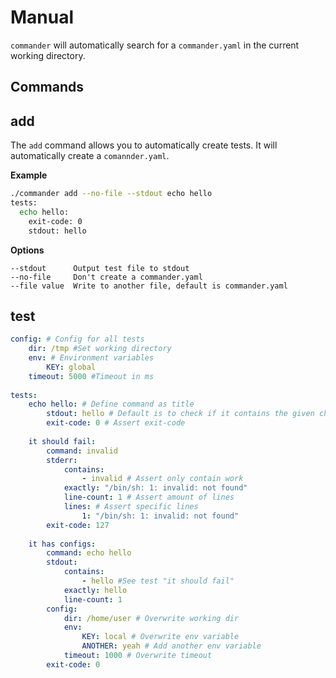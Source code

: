 # Manual

`commander` will automatically search for a `commander.yaml` in the current working directory.

## Commands

## add

The `add` command allows you to automatically create tests. It will automatically create a `comannder.yaml`.

**Example**

```bash
./commander add --no-file --stdout echo hello
tests:
  echo hello:
    exit-code: 0
    stdout: hello
```

**Options**

```
--stdout      Output test file to stdout
--no-file     Don't create a commander.yaml
--file value  Write to another file, default is commander.yaml
```

## test

```yaml
config: # Config for all tests
    dir: /tmp #Set working directory
    env: # Environment variables
        KEY: global
    timeout: 5000 #Timeout in ms
    
tests:
    echo hello: # Define command as title
        stdout: hello # Default is to check if it contains the given characters
        exit-code: 0 # Assert exit-code
        
    it should fail:
        command: invalid
        stderr:
            contains: 
                - invalid # Assert only contain work
            exactly: "/bin/sh: 1: invalid: not found"
            line-count: 1 # Assert amount of lines
            lines: # Assert specific lines
                1: "/bin/sh: 1: invalid: not found"
        exit-code: 127
        
    it has configs:
        command: echo hello
        stdout:
            contains: 
                - hello #See test "it should fail"
            exactly: hello
            line-count: 1
        config:
            dir: /home/user # Overwrite working dir
            env:
                KEY: local # Overwrite env variable
                ANOTHER: yeah # Add another env variable
            timeout: 1000 # Overwrite timeout
        exit-code: 0
```
